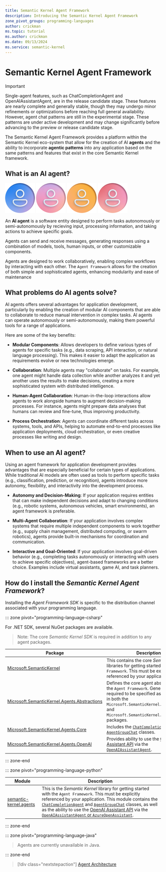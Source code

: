 ```yaml
---
title: Semantic Kernel Agent Framework
description: Introducing the Semantic Kernel Agent Framework
zone_pivot_groups: programming-languages
author: crickman
ms.topic: tutorial
ms.author: crickman
ms.date: 09/13/2024
ms.service: semantic-kernel
---
```

# Semantic Kernel Agent Framework 

> [!IMPORTANT]
> Single-agent features, such as ChatCompletionAgent and OpenAIAssistantAgent, are in the release candidate stage. These features are nearly complete and generally stable, though they may undergo minor refinements or optimizations before reaching full general availability. However, agent chat patterns are still in the experimental stage. These patterns are under active development and may change significantly before advancing to the preview or release candidate stage.

The Semantic Kernel Agent Framework provides a platform within the Semantic Kernel eco-system that allow for the creation of AI **agents** and the ability to  incorporate **agentic patterns** into any application based on the same patterns and features that exist in the core Semantic Kernel framework.

## What is an AI agent?

![alt text](../../media/agentSKdocs.png)
![alt text](../../media/agentSKdocs2.png)
![alt text](../../media/agentSKdocs3.png)
![alt text](../../media/agentSKdocs4.png)

An **AI agent** is a software entity designed to perform tasks autonomously or semi-autonomously by recieving input, processing information, and taking actions to achieve specific goals.

Agents can send and receive messages, generating responses using a combination of models, tools, human inputs, or other customizable components. 

Agents are designed to work collaboratively, enabling complex workflows by interacting with each other.  The `Agent Framework` allows for the creation of both simple and sophisticated agents, enhancing modularity and ease of maintenance


## What problems do AI agents solve?

AI agents offers several advantages for application development, particularly by enabling the creation of modular AI components that are able to collaborate to reduce manual intervention in complex tasks. AI agents can operate autonomously or semi-autonomously, making them powerful tools for a range of applications. 

Here are some of the key benefits:

- **Modular Components**: Allows  developers to define various types of agents for specific tasks (e.g., data scraping, API interaction, or natural language processing). This makes it easier to adapt the application as requirements evolve or new technologies emerge.

- **Collaboration**: Multiple agents may "collaborate" on tasks. For example, one agent might handle data collection while another analyzes it and yet another uses the results to make decisions, creating a more sophisticated system with distributed intelligence.

- **Human-Agent Collaboration**: Human-in-the-loop interactions allow agents to work alongside humans to augment decision-making processes. For instance, agents might prepare data analyses that humans can review and fine-tune, thus improving productivity.

- **Process Orchestration**: Agents can coordinate different tasks across systems, tools, and APIs, helping to automate end-to-end processes like application deployments, cloud orchestration, or even creative processes like writing and design.


## When to use an AI agent?

Using an agent framework for application development provides advantages that are especially beneficial for certain types of applications. While traditional AI models are often used as tools to perform specific tasks (e.g., classification, prediction, or recognition), agents introduce more autonomy, flexibility, and interactivity into the development process.

- **Autonomy and Decision-Making**: If your application requires entities that can make independent decisions and adapt to changing conditions (e.g., robotic systems, autonomous vehicles, smart environments), an agent framework is preferable.

- **Multi-Agent Collaboration**: If your application involves complex systems that require multiple independent components to work together (e.g., supply chain management, distributed computing, or swarm robotics), agents provide built-in mechanisms for coordination and communication.

- **Interactive and Goal-Oriented**: If your application involves goal-driven behavior (e.g., completing tasks autonomously or interacting with users to achieve specific objectives), agent-based frameworks are a better choice. Examples include virtual assistants, game AI, and task planners.


## How do I install the _Semantic Kernel Agent Framework_?

Installing the _Agent Framework SDK_ is specific to the distribution channel associated with your programming language.

::: zone pivot="programming-language-csharp"

For .NET SDK, several NuGet packages are available.  

> Note: The core _Semantic Kernel SDK_ is required in addition to any agent packages.


Package|Description
--|--
[Microsoft.SemanticKernel](https://www.nuget.org/packages/Microsoft.SemanticKernel)|This contains the core _Semantic Kernel_ libraries for getting started with the `Agent Framework`.  This must be explicitly referenced by your application.
[Microsoft.SemanticKernel.Agents.Abstractions](https://www.nuget.org/packages/Microsoft.SemanticKernel.Agents.Abstractions)|Defines the core agent abstractions for the `Agent Framework`.  Generally not required to be specified as it is included in both the `Microsoft.SemanticKernel.Agents.Core` and `Microsoft.SemanticKernel.Agents.OpenAI` packages.
[Microsoft.SemanticKernel.Agents.Core](https://www.nuget.org/packages/Microsoft.SemanticKernel.Agents.Core)|Includes the [`ChatCompletionAgent`](./chat-completion-agent.md) and [`AgentGroupChat`](./agent-chat.md) classes.
[Microsoft.SemanticKernel.Agents.OpenAI](https://www.nuget.org/packages/Microsoft.SemanticKernel.Agents.OpenAI)|Provides ability to use the [OpenAI Assistant API](https://platform.openai.com/docs/assistants) via the [`OpenAIAssistantAgent`](./assistant-agent.md).

::: zone-end

::: zone pivot="programming-language-python"

Module|Description
--|--
[semantic-kernel.agents](https://pypi.org/project/semantic-kernel/)|This is the _Semantic Kernel_ library for getting started with the `Agent Framework`.  This must be explicitly referenced by your application. This module contains the [`ChatCompletionAgent`](./chat-completion-agent.md) and [`AgentGroupChat`](./agent-chat.md) classes, as well as the ability to use the [OpenAI Assistant API](https://platform.openai.com/docs/assistants) via the [`OpenAIAssistantAgent` or `AzureOpenAssistant`](./assistant-agent.md).

::: zone-end

::: zone pivot="programming-language-java"

> Agents are currently unavailable in Java.

::: zone-end


> [!div class="nextstepaction"]
> [Agent Architecture](./agent-architecture.md)
